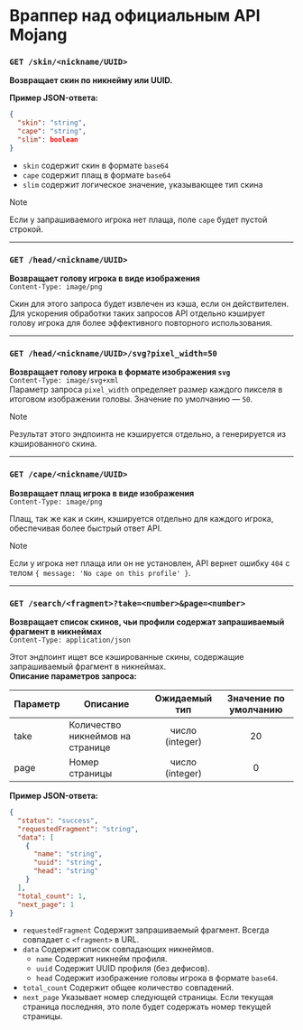# Враппер над официальным API Mojang

### `GET /skin/<nickname/UUID>`  
**Возвращает скин по никнейму или UUID.**

**Пример JSON-ответа:**  
```json
{
  "skin": "string",
  "cape": "string",
  "slim": boolean
}
```

- `skin` содержит скин в формате `base64`  
- `cape` содержит плащ в формате `base64`  
- `slim` содержит логическое значение, указывающее тип скина  

> [!NOTE]  
> Если у запрашиваемого игрока нет плаща, поле `cape` будет пустой строкой.

---

### `GET /head/<nickname/UUID>`  
**Возвращает голову игрока в виде изображения**  
`Content-Type: image/png`

Скин для этого запроса будет извлечен из кэша, если он действителен. Для ускорения обработки таких запросов API отдельно кэширует голову игрока для более эффективного повторного использования.

---

### `GET /head/<nickname/UUID>/svg?pixel_width=50`  
**Возвращает голову игрока в формате изображения `svg`**  
`Content-Type: image/svg+xml`  
Параметр запроса `pixel_width` определяет размер каждого пикселя в итоговом изображении головы. Значение по умолчанию — `50`.

> [!NOTE]  
> Результат этого эндпоинта не кэшируется отдельно, а генерируется из кэшированного скина.

---

### `GET /cape/<nickname/UUID>`  
**Возвращает плащ игрока в виде изображения**  
`Content-Type: image/png`

Плащ, так же как и скин, кэшируется отдельно для каждого игрока, обеспечивая более быстрый ответ API.

> [!NOTE]  
> Если у игрока нет плаща или он не установлен, API вернет ошибку `404` с телом `{ message: 'No cape on this profile' }`.

---

### `GET /search/<fragment>?take=<number>&page=<number>`  
**Возвращает список скинов, чьи профили содержат запрашиваемый фрагмент в никнеймах**  
`Content-Type: application/json`

Этот эндпоинт ищет все кэшированные скины, содержащие запрашиваемый фрагмент в никнеймах.  
**Описание параметров запроса:**

| Параметр | Описание                         |  Ожидаемый тип  | Значение по умолчанию |
| -------- | -------------------------------- | :-------------: | :-------------------: |
| take     | Количество никнеймов на странице | число (integer) |          20           |
| page     | Номер страницы                   | число (integer) |           0           |

**Пример JSON-ответа:**  
```json
{
  "status": "success",
  "requestedFragment": "string",
  "data": [
    {
      "name": "string",
      "uuid": "string",
      "head": "string"
    }
  ],
  "total_count": 1,
  "next_page": 1
}
```

- `requestedFragment` Содержит запрашиваемый фрагмент. Всегда совпадает с `<fragment>` в URL.
- `data` Содержит список совпадающих никнеймов.
  - `name` Содержит никнейм профиля.
  - `uuid` Содержит UUID профиля (без дефисов).
  - `head` Содержит изображение головы игрока в формате `base64`.
- `total_count` Содержит общее количество совпадений.
- `next_page` Указывает номер следующей страницы. Если текущая страница последняя, это поле будет содержать номер текущей страницы.
